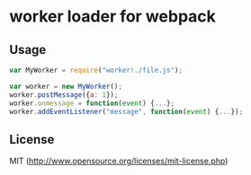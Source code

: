 # worker loader for webpack

## Usage

``` javascript
var MyWorker = require("worker!./file.js");

var worker = new MyWorker();
worker.postMessage({a: 1});
worker.onmessage = function(event) {...};
worker.addEventListener("message", function(event) {...});
```

## License

MIT (http://www.opensource.org/licenses/mit-license.php)